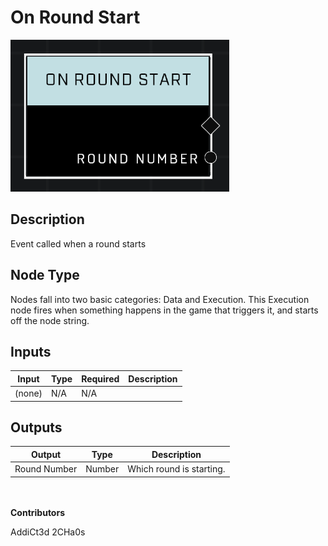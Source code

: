 # On Round Start
![alt text](../../../.gitbook/assets/on-round-start.png)
## Description
Event called when a round starts

## Node Type
Nodes fall into two basic categories: Data and Execution. This Execution node fires when something happens in the game that triggers it, and starts off the node string.

## Inputs
| Input            | Type             | Required | Description												    |
|------------------|------------------|----------|--------------------------------------------------------------|
| (none) | N/A  | N/A  | |

## Outputs
| Output           | Type             | Description												     |
|------------------|------------------|--------------------------------------------------------------|
| Round Number | Number  | Which round is starting.  |

\
\
**Contributors**

AddiCt3d 2CHa0s